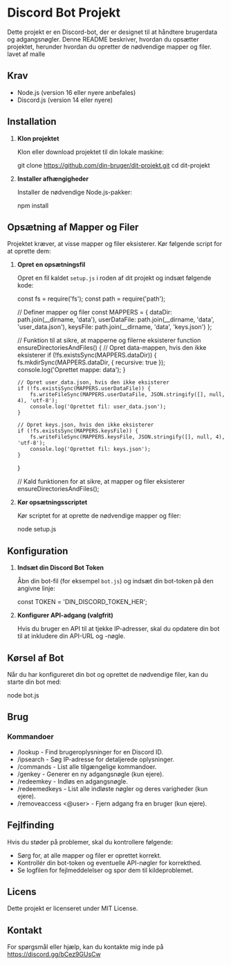 # Discord Bot Projekt

Dette projekt er en Discord-bot, der er designet til at håndtere brugerdata og adgangsnøgler. Denne README beskriver, hvordan du opsætter projektet, herunder hvordan du opretter de nødvendige mapper og filer. lavet af malle

## Krav

- Node.js (version 16 eller nyere anbefales)
- Discord.js (version 14 eller nyere)

## Installation

1. **Klon projektet**

   Klon eller download projektet til din lokale maskine:
   
   git clone https://github.com/din-bruger/dit-projekt.git
   cd dit-projekt

2. **Installer afhængigheder**

   Installer de nødvendige Node.js-pakker:
   
   npm install

## Opsætning af Mapper og Filer

Projektet kræver, at visse mapper og filer eksisterer. Kør følgende script for at oprette dem:

1. **Opret en opsætningsfil**

   Opret en fil kaldet `setup.js` i roden af dit projekt og indsæt følgende kode:

   const fs = require('fs');
   const path = require('path');

   // Definer mapper og filer
   const MAPPERS = {
       dataDir: path.join(__dirname, 'data'),
       userDataFile: path.join(__dirname, 'data', 'user_data.json'),
       keysFile: path.join(__dirname, 'data', 'keys.json')
   };

   // Funktion til at sikre, at mapperne og filerne eksisterer
   function ensureDirectoriesAndFiles() {
       // Opret data-mappen, hvis den ikke eksisterer
       if (!fs.existsSync(MAPPERS.dataDir)) {
           fs.mkdirSync(MAPPERS.dataDir, { recursive: true });
           console.log('Oprettet mappe: data');
       }

       // Opret user_data.json, hvis den ikke eksisterer
       if (!fs.existsSync(MAPPERS.userDataFile)) {
           fs.writeFileSync(MAPPERS.userDataFile, JSON.stringify([], null, 4), 'utf-8');
           console.log('Oprettet fil: user_data.json');
       }

       // Opret keys.json, hvis den ikke eksisterer
       if (!fs.existsSync(MAPPERS.keysFile)) {
           fs.writeFileSync(MAPPERS.keysFile, JSON.stringify([], null, 4), 'utf-8');
           console.log('Oprettet fil: keys.json');
       }
   }

   // Kald funktionen for at sikre, at mapper og filer eksisterer
   ensureDirectoriesAndFiles();

2. **Kør opsætningsscriptet**

   Kør scriptet for at oprette de nødvendige mapper og filer:
   
   node setup.js

## Konfiguration

1. **Indsæt din Discord Bot Token**

   Åbn din bot-fil (for eksempel `bot.js`) og indsæt din bot-token på den angivne linje:

   const TOKEN = 'DIN_DISCORD_TOKEN_HER';

2. **Konfigurer API-adgang (valgfrit)**

   Hvis du bruger en API til at tjekke IP-adresser, skal du opdatere din bot til at inkludere din API-URL og -nøgle.

## Kørsel af Bot

Når du har konfigureret din bot og oprettet de nødvendige filer, kan du starte din bot med:

node bot.js

## Brug

### Kommandoer

- /lookup - Find brugeroplysninger for en Discord ID.
- /ipsearch <IP-adresse> - Søg IP-adresse for detaljerede oplysninger.
- /commands - List alle tilgængelige kommandoer.
- /genkey - Generer en ny adgangsnøgle (kun ejere).
- /redeemkey <key> - Indløs en adgangsnøgle.
- /redeemedkeys - List alle indløste nøgler og deres varigheder (kun ejere).
- /removeaccess <@user> - Fjern adgang fra en bruger (kun ejere).

## Fejlfinding

Hvis du støder på problemer, skal du kontrollere følgende:

- Sørg for, at alle mapper og filer er oprettet korrekt.
- Kontrollér din bot-token og eventuelle API-nøgler for korrekthed.
- Se logfilen for fejlmeddelelser og spor dem til kildeproblemet.

## Licens

Dette projekt er licenseret under MIT License.

## Kontakt

For spørgsmål eller hjælp, kan du kontakte mig inde på https://discord.gg/bCez9GUsCw 